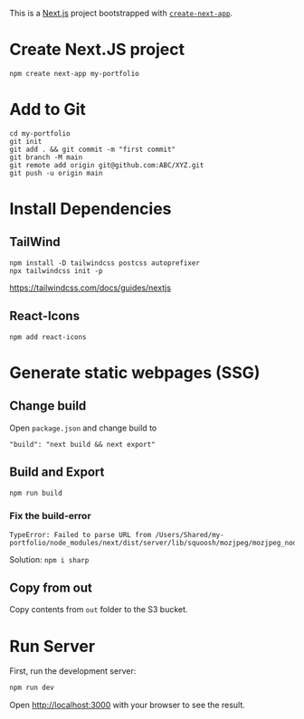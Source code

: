 This is a [Next.js](https://nextjs.org/) project bootstrapped with [`create-next-app`](https://github.com/vercel/next.js/tree/canary/packages/create-next-app).

# Create Next.JS project
```
npm create next-app my-portfolio
```

# Add to Git
```
cd my-portfolio
git init 
git add . && git commit -m "first commit" 
git branch -M main 
git remote add origin git@github.com:ABC/XYZ.git 
git push -u origin main
```

# Install Dependencies
## TailWind
```
npm install -D tailwindcss postcss autoprefixer
npx tailwindcss init -p
```
https://tailwindcss.com/docs/guides/nextjs

## React-Icons
```
npm add react-icons
```

# Generate static webpages (SSG)
## Change build
Open `package.json`
and change build to 
```
"build": "next build && next export"
```
## Build and Export
```bash
npm run build
```
### Fix the build-error
```
TypeError: Failed to parse URL from /Users/Shared/my-portfolio/node_modules/next/dist/server/lib/squoosh/mozjpeg/mozjpeg_node_dec.wasm
```
Solution: `npm i sharp`

## Copy from out
Copy contents from `out` folder to the S3 bucket. 


# Run Server

First, run the development server:

```bash
npm run dev
```

Open [http://localhost:3000](http://localhost:3000) with your browser to see the result.
